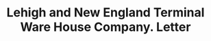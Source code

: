 ---
doi: 10.7916/D8155V43
date_other: '1935'
date_other_textual: '1935'
form: correspondence
genre:
- Letters (correspondence)
name:
- Lehigh and New England Terminal Ware House Company
object_in_context_url: https://biggert.cul.columbia.edu/items/view/ave_biggert_01356
subject_hierarchical_geographic:
- Bethlehem, Pennsylvania, United States
subject_name:
- Lehigh and New England Terminal Ware House Company
title: Lehigh and New England Terminal Ware House Company. Letter
sort_title: Lehigh and New England Terminal Ware House Company. Letter
call_number: ave_biggert_01356
coordinates:
- 40.626111111111115,-75.37555555555555
pid: ave_biggert_01356
identifiers: ave_biggert_01356
canvas_id: ldpd:396618
permalink: "/items/ave_biggert_01356/"
layout: iiif-image-page
---
